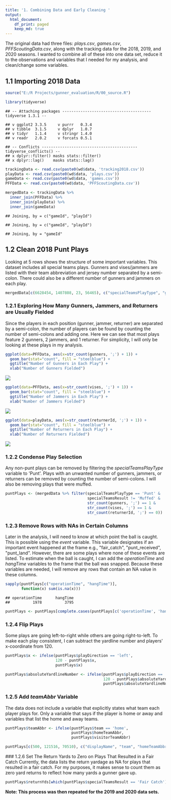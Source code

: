 ```yaml
---
title: '1. Combining Data and Early Cleaning '
output:
  html_document:
    df_print: paged
    keep_md: true
---
```

The original data had three files: *plays.csv*, *games.csv*, *PFFScoutingData.csv*, along with the tracking data for the 2018, 2019, and 2020 seasons. I wanted to combine all of these into one data set, reduce it to the observations and variables that I needed for my analysis, and clean/change some variables.

## 1.1 Importing 2018 Data


```r
source("E:/R Projects/gunner_evaluation/R/00_source.R")

library(tidyverse)
```

```
## -- Attaching packages --------------------------------------- tidyverse 1.3.1 --
```

```
## v ggplot2 3.3.5     v purrr   0.3.4
## v tibble  3.1.5     v dplyr   1.0.7
## v tidyr   1.1.4     v stringr 1.4.0
## v readr   2.0.2     v forcats 0.5.1
```

```
## -- Conflicts ------------------------------------------ tidyverse_conflicts() --
## x dplyr::filter() masks stats::filter()
## x dplyr::lag()    masks stats::lag()
```

```r
trackingData <- read.csv(paste0(wd$data, 'tracking2018.csv'))
playData <- read.csv(paste0(wd$data, 'plays.csv'))
gameData <- read.csv(paste0(wd$data, 'games.csv'))
PFFData <- read.csv(paste0(wd$data, 'PFFScoutingData.csv'))

mergedData <- trackingData %>% 
  inner_join(PFFData) %>% 
  inner_join(playData) %>% 
  inner_join(gameData)
```

```
## Joining, by = c("gameId", "playId")
```

```
## Joining, by = c("gameId", "playId")
```

```
## Joining, by = "gameId"
```

## 1.2 Clean 2018 Punt Plays
Looking at 5 rows shows the structure of some important variables. This dataset includes all special teams plays. Gunners and vises/jammers are listed with their team abbreviation and jersey number separated by a semi-colon. There could also be a different number of gunners and jammers on each play.

```r
mergedData[c(6628454, 1407808, 23, 56465), c("specialTeamsPlayType", "gunners", "vises", "returnerId")]
```

<div data-pagedtable="false">
  <script data-pagedtable-source type="application/json">
{"columns":[{"label":[""],"name":["_rn_"],"type":[""],"align":["left"]},{"label":["specialTeamsPlayType"],"name":[1],"type":["chr"],"align":["left"]},{"label":["gunners"],"name":[2],"type":["chr"],"align":["left"]},{"label":["vises"],"name":[3],"type":["chr"],"align":["left"]},{"label":["returnerId"],"name":[4],"type":["chr"],"align":["left"]}],"data":[{"1":"Field Goal","2":"NA","3":"NA","4":"NA","_rn_":"6628454"},{"1":"Punt","2":"SF 13; SF 11; SF 26","3":"CHI 22; CHI 36; CHI 31; CHI 30","4":"44932","_rn_":"1407808"},{"1":"Kickoff","2":"NA","3":"NA","4":"44837","_rn_":"23"},{"1":"Punt","2":"BAL 26; BAL 28","3":"CLE 27; CLE 31","4":"46174","_rn_":"56465"}],"options":{"columns":{"min":{},"max":[10]},"rows":{"min":[10],"max":[10]},"pages":{}}}
  </script>
</div>

### 1.2.1 Exploring How Many Gunners, Jammers, and Returners are Usually Fielded
Since the players in each position (gunner, jammer, returner) are separated by a semi-colon, the number of players can be found by counting the number of semi-colons and adding one. Here we can see that most plays feature 2 gunners, 2 jammers, and 1 returner. For simplicity, I will only be looking at these plays in my analysis. 


```r
ggplot(data=PFFData, aes(x=str_count(gunners, ';') + 1)) +
  geom_bar(stat="count", fill = "steelblue") +
  ggtitle("Number of Gunners in Each Play") +
  xlab("Number of Gunners Fielded")
```

![](01_clean_raw_data_files/figure-html/unnamed-chunk-3-1.png)<!-- -->


```r
ggplot(data=PFFData, aes(x=str_count(vises, ';') + 1)) +
  geom_bar(stat="count", fill = "steelblue") +
  ggtitle("Number of Jammers in Each Play") +
  xlab("Number of Jammers Fielded")
```

![](01_clean_raw_data_files/figure-html/unnamed-chunk-4-1.png)<!-- -->


```r
ggplot(data=playData, aes(x=str_count(returnerId, ';') + 1)) +
  geom_bar(stat="count", fill = "steelblue") +
  ggtitle("Number of Returners in Each Play") +
  xlab("Number of Returners Fielded")
```

![](01_clean_raw_data_files/figure-html/unnamed-chunk-5-1.png)<!-- -->

### 1.2.2 Condense Play Selection
Any non-punt plays can be removed by filtering the *specialTeamsPlayType* variable to 'Punt'. Plays with an unwanted number of gunners, jammers, or returners can be removed by counting the number of semi-colons. I will also be removing plays that were muffed.

```r
puntPlays <- (mergedData %>% filter(specialTeamsPlayType == 'Punt' &
                                    specialTeamsResult != 'Muffed' &
                                    str_count(gunners, ';') == 1 & 
                                    str_count(vises, ';') == 1 & 
                                    str_count(returnerId, ';') == 0))
```

### 1.2.3 Remove Rows with NAs in Certain Columns
Later in the analysis, I will need to know at which point the ball is caught. This is possible using the *event* variable. This variable designates if an important event happened at the frame e.g., "fair_catch", "punt_received", "punt_land". However, there are some plays where none of these events are listed. To estimate when the ball is caught, I can add the *operationTime* and *hangTime* variables to the frame that the ball was snapped. Because these variables are needed, I will remove any rows that contain an NA value in these columns.

```r
sapply(puntPlays[c("operationTime", "hangTime")], 
       function(x) sum(is.na(x)))
```

```
## operationTime      hangTime 
##          1978          3795
```

```r
puntPlays <- puntPlays[complete.cases(puntPlays[c('operationTime', 'hangTime')]), ]
```
### 1.2.4 Flip Plays
Some plays are going left-to-right while others are going right-to-left. To make each play consistent, I can subtract the yardline number and players' x-coordinate from 120.

```r
puntPlays$x <- ifelse(puntPlays$playDirection == 'left',
                      120 - puntPlays$x, 
                      puntPlays$x)

puntPlays$absoluteYardlineNumber <- ifelse(puntPlays$playDirection == 'left', 
                                           120 - puntPlays$absoluteYardlineNumber,
                                           puntPlays$absoluteYardlineNumber)
```

### 1.2.5 Add *teamAbbr* Variable
The data does not include a variable that explicitly states what team each player plays for. Only a variable that says if the player is home or away and variables that list the home and away teams.

```r
puntPlays$teamAbbr <- ifelse(puntPlays$team == 'home',
                             puntPlays$homeTeamAbbr,
                             puntPlays$visitorTeamAbbr)

puntPlays[c(500, 121516, 70510), c("displayName", "team", "homeTeamAbbr", "visitorTeamAbbr", "teamAbbr")]
```

<div data-pagedtable="false">
  <script data-pagedtable-source type="application/json">
{"columns":[{"label":[""],"name":["_rn_"],"type":[""],"align":["left"]},{"label":["displayName"],"name":[1],"type":["chr"],"align":["left"]},{"label":["team"],"name":[2],"type":["chr"],"align":["left"]},{"label":["homeTeamAbbr"],"name":[3],"type":["chr"],"align":["left"]},{"label":["visitorTeamAbbr"],"name":[4],"type":["chr"],"align":["left"]},{"label":["teamAbbr"],"name":[5],"type":["chr"],"align":["left"]}],"data":[{"1":"Brent Urban","2":"home","3":"BAL","4":"CLE","5":"BAL","_rn_":"500"},{"1":"Nick Dzubnar","2":"away","3":"DEN","4":"LAC","5":"LAC","_rn_":"121516"},{"1":"Matthew Slater","2":"home","3":"NE","4":"NYJ","5":"NE","_rn_":"70510"}],"options":{"columns":{"min":{},"max":[10]},"rows":{"min":[10],"max":[10]},"pages":{}}}
  </script>
</div>
### 1.2.6 Set The Return Yards to Zero on Plays That Resulted in a Fair Catch
Currently, the data lists the return yardage as NA for plays that resulted in a fair catch. For my purposes, it makes sense to count them as zero yard returns to reflect how many yards a gunner gave up.

```r
puntPlays$returnYds[which(puntPlays$specialTeamsResult == 'Fair Catch')] <- 0
```

**Note: This process was then repeated for the 2019 and 2020 data sets.**
